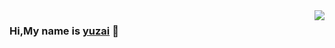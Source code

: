 <img align="right" src="https://github-readme-stats.vercel.app/api?username=delstonz&show_icons=true" />



### Hi,My name is [yuzai](https://yuzai.xyz/) 👋
